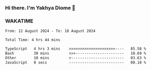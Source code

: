 ### Hi there. I'm Yakhya Diome 👋

### WAKATIME
<!--START_SECTION:waka-->

```txt
From: 12 August 2024 - To: 18 August 2024

Total Time: 4 hrs 44 mins

TypeScript   4 hrs 3 mins    >>>>>>>>>>>>>>>>>>>>>----   85.58 %
Bash         30 mins         >>>----------------------   10.69 %
Other        10 mins         >------------------------   03.63 %
JavaScript   0 secs          -------------------------   00.10 %
```

<!--END_SECTION:waka-->
